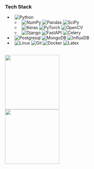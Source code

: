 <h3>Tech Stack</h3>

- &nbsp;
  ![Python](https://img.shields.io/badge/-Python-333333?style=flat&logo=python)
  - &nbsp;
    ![NumPy](https://img.shields.io/badge/-NumPy-333333?style=flat&logo=numpy)
    ![Pandas](https://img.shields.io/badge/-Pandas-333333?style=flat&logo=pandas)
    ![SciPy](https://img.shields.io/badge/-SciPy-333333?style=flat&logo=scipy)
  - &nbsp;
    ![Keras](https://img.shields.io/badge/-Keras-333333?style=flat&logo=keras)
    ![PyTorch](https://img.shields.io/badge/-PyTorch-333333?style=flat&logo=pytorch)
    ![OpenCV](https://img.shields.io/badge/-OpenCV-333333?style=flat&logo=opencv)
  - &nbsp;
    ![Django](https://img.shields.io/badge/-Django-333333?style=flat&logo=django)
    ![FastAPI](https://img.shields.io/badge/-FastAPI-333333?style=flat&logo=fastapi)
    ![Celery](https://img.shields.io/badge/-Celery-333333?style=flat&logo=celery)
- &nbsp;
  ![Postgresql](https://img.shields.io/badge/-Postgresql-333333?style=flat&logo=postgresql)
  ![MongoDB](https://img.shields.io/badge/-InfluxDB-333333?style=flat&logo=influxdb)
  ![InfluxDB](https://img.shields.io/badge/-Redis-333333?style=flat&logo=redis)
-  &nbsp;
  ![Linux](https://img.shields.io/badge/-Linux-333333?style=flat&logo=linux)
  ![Git](https://img.shields.io/badge/-Git-333333?style=flat&logo=git)
  ![Docker](https://img.shields.io/badge/-Docker-333333?style=flat&logo=docker)
  ![Latex](https://img.shields.io/badge/-Latex-333333?style=flat&logo=latex)
<br/>

<a href="https://github.com/pesfahanian">
  <img height="180em" src="https://github-readme-stats.vercel.app/api?username=pesfahanian&theme=buefy&show_icons=true" /><br>
  <img height="180em" src="https://github-readme-stats.vercel.app/api/top-langs/?username=pesfahanian&theme=buefy&layout=compact" />
</a>
